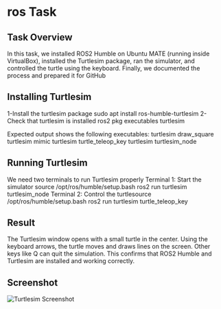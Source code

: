 # ros Task



## Task Overview
In this task, we installed ROS2 Humble on Ubuntu MATE (running inside VirtualBox), installed the Turtlesim package, ran the simulator, and controlled the turtle using the keyboard. Finally, we documented the process and prepared it for GitHub


## Installing Turtlesim
1-Install the turtlesim package
sudo apt install ros-humble-turtlesim
2-Check that turtlesim is installed
ros2 pkg executables turtlesim

Expected output shows the following executables:
turtlesim draw_square
turtlesim mimic
turtlesim turtle_teleop_key
turtlesim turtlesim_node

## Running Turtlesim
We need two terminals to run Turtlesim properly
Terminal 1: Start the simulator
source /opt/ros/humble/setup.bash
ros2 run turtlesim turtlesim_node
Terminal 2: Control the turtlesource /opt/ros/humble/setup.bash
ros2 run turtlesim turtle_teleop_key

## Result
The Turtlesim window opens with a small turtle in the center.
Using the keyboard arrows, the turtle moves and draws lines on the screen.
Other keys like Q can quit the simulation.
This confirms that ROS2 Humble and Turtlesim are installed and working correctly.

## Screenshot
![Turtlesim Screenshot](screenshot.png)
